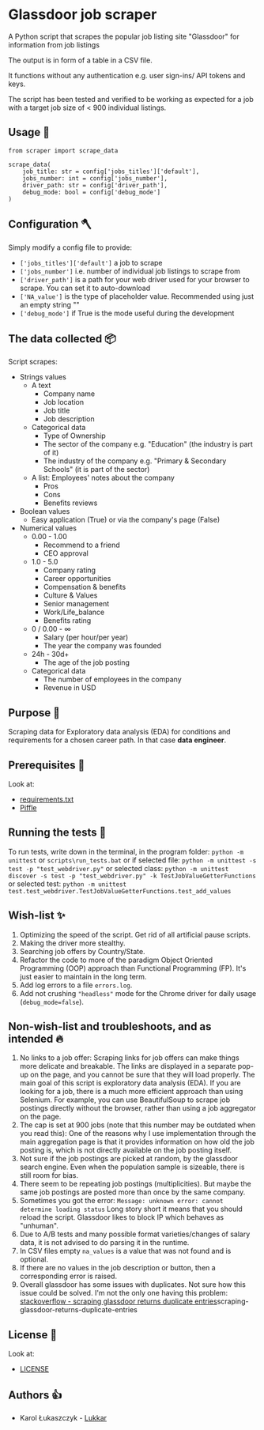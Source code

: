 # Glassdoor job scraper

A Python script that scrapes the popular job listing site "Glassdoor" for information from job listings

The output is in form of a table in a CSV file.

It functions without any authentication e.g. user sign-ins/ API tokens and keys.

The script has been tested and verified to be working as expected for a job with a target job size of < 900 individual listings.

## Usage 🔨

```
from scraper import scrape_data

scrape_data(
    job_title: str = config['jobs_titles']['default'],
    jobs_number: int = config['jobs_number'],
    driver_path: str = config['driver_path'],
    debug_mode: bool = config['debug_mode']
)
```

## Configuration 🪓

Simply modify a config file to provide:

- `['jobs_titles']['default']` a job to scrape
- `['jobs_number']` i.e. number of individual job listings to scrape from
- `['driver_path']` is a path for your web driver used for your browser to scrape. You can set it to auto-download
- `['NA_value']` is the type of placeholder value. Recommended using just an empty string ""
- `['debug_mode']` if True is the mode useful during the development

## The data collected 📦

Script scrapes:

- Strings values
  - A text
    - Company name
    - Job location
    - Job title
    - Job description
  - Categorical data
    - Type of Ownership
    - The sector of the company e.g. "Education" (the industry is part of it)
    - The industry of the company e.g. "Primary & Secondary Schools" (it is part of the sector)
  - A list: Employees' notes about the company
    - Pros
    - Cons
    - Benefits reviews
- Boolean values
  - Easy application (True) or via the company's page (False)
- Numerical values
  - 0.00 - 1.00
    - Recommend to a friend
    - CEO approval
  - 1.0 - 5.0
    - Company rating
    - Career opportunities
    - Compensation & benefits
    - Culture & Values
    - Senior management
    - Work/Life_balance
    - Benefits rating
  - 0 / 0.00 - ∞
    - Salary (per hour/per year)
    - The year the company was founded
  - 24h - 30d+
    - The age of the job posting
  - Categorical data
    - The number of employees in the company
    - Revenue in USD

## Purpose 🧭

Scraping data for Exploratory data analysis (EDA) for conditions and requirements for a chosen career path. In that case **data engineer**.

## Prerequisites 🧰

Look at:

- [requirements.txt](scraper/requirements.txt)
- [Piffle](Piffle)

## Running the tests 🧪

To run tests, write down in the terminal, in the program folder:
`python -m unittest`
or
`scripts\run_tests.bat`
or if selected file:
`python -m unittest -s test -p "test_webdriver.py"`
or selected class:
`python -m unittest discover -s test -p "test_webdriver.py" -k TestJobValueGetterFunctions`
or selected test:
`python -m unittest test.test_webdriver.TestJobValueGetterFunctions.test_add_values`

## Wish-list ✨

1. Optimizing the speed of the script. Get rid of all artificial pause scripts.
2. Making the driver more stealthy.
3. Searching job offers by Country/State.
4. Refactor the code to more of the paradigm Object Oriented Programming (OOP) approach than Functional Programming (FP).
   It's just easier to maintain in the long term.
5. Add log errors to a file `errors.log`.
6. Add not crushing `"headless"` mode for the Chrome driver for daily usage (`debug_mode=false`).

## Non-wish-list and troubleshoots, and as intended 🔥

1. No links to a job offer:
   Scraping links for job offers can make things more delicate and breakable.
   The links are displayed in a separate pop-up on the page, and you cannot be sure that they will load properly.
   The main goal of this script is exploratory data analysis (EDA).
   If you are looking for a job, there is a much more efficient approach than using Selenium.
   For example, you can use BeautifulSoup to scrape job postings directly without the browser,
   rather than using a job aggregator on the page.
2. The cap is set at 900 jobs (note that this number may be outdated when you read this):
   One of the reasons why I use implementation through the main aggregation page is that it provides information on how old the job posting is,
   which is not directly available on the job posting itself.
3. Not sure if the job postings are picked at random, by the glassdoor search engine.
   Even when the population sample is sizeable, there is still room for bias.
4. There seem to be repeating job postings (multiplicities). But maybe the same job postings are posted more than once by the same company.
5. Sometimes you got the error:
   `Message: unknown error: cannot determine loading status`
   Long story short it means that you should reload the script. Glassdoor likes to block IP which behaves as "unhuman".
6. Due to A/B tests and many possible format varieties/changes of salary data, it is not advised to do parsing it in the runtime.
7. In CSV files empty `na_values` is a value that was not found and is optional.
8. If there are no values in the job description or button, then a corresponding error is raised.
9. Overall glassdoor has some issues with duplicates. Not sure how this issue could be solved. I'm not the only one having this problem:
   [stackoverflow - scraping glassdoor returns duplicate entries](https://stackoverflow.com/questions/74193851/)scraping-glassdoor-returns-duplicate-entries

## License 📜

Look at:

- [LICENSE](scraper/LICENSE)

## Authors 👍

- Karol Łukaszczyk - [Lukkar](https://github.com/Luk-kar)
